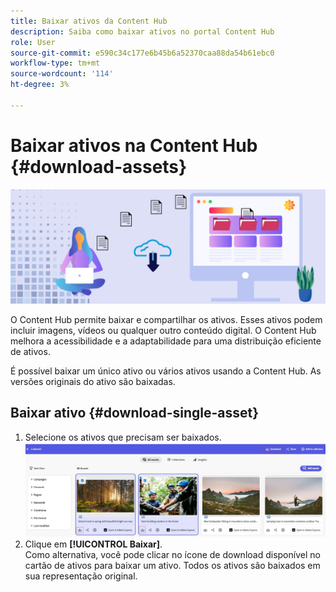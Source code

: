 ```yaml
---
title: Baixar ativos da Content Hub
description: Saiba como baixar ativos no portal Content Hub
role: User
source-git-commit: e590c34c177e6b45b6a52370caa88da54b61ebc0
workflow-type: tm+mt
source-wordcount: '114'
ht-degree: 3%

---
```


# Baixar ativos na Content Hub {#download-assets}

<!-- ![Download assets](assets/download-asset.jpg) -->
![Baixar ativos](assets/download-asset-genstudio.jpeg)

O Content Hub permite baixar e compartilhar os ativos. Esses ativos podem incluir imagens, vídeos ou qualquer outro conteúdo digital. O Content Hub melhora a acessibilidade e a adaptabilidade para uma distribuição eficiente de ativos.

É possível baixar um único ativo ou vários ativos usando a Content Hub. As versões originais do ativo são baixadas.

## Baixar ativo {#download-single-asset}

1. Selecione os ativos que precisam ser baixados.
   ![Baixar um único ativo](assets/download-assets-new.jpg)
1. Clique em **[!UICONTROL Baixar]**. <br> Como alternativa, você pode clicar no ícone de download disponível no cartão de ativos para baixar um ativo.
Todos os ativos são baixados em sua representação original.
